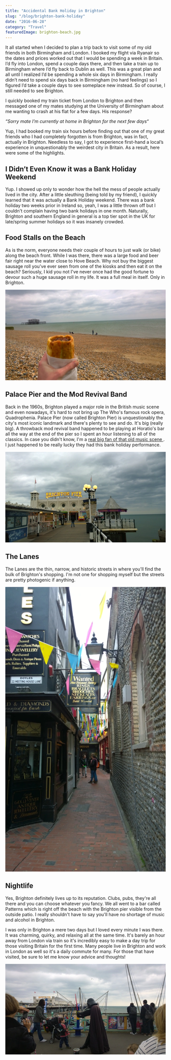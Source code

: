 ```yaml
---
title: "Accidental Bank Holiday in Brighton"
slug: "/blog/brighton-bank-holiday"
date: "2016-06-28"
category: "Travel"
featuredImage: brighton-beach.jpg
---
```

It all started when I decided to plan a trip back to visit some of my old friends in both Birmingham and London. I booked my flight via Ryanair so the dates and prices worked out that I would be spending a week in Britain. I’d fly into London, spend a couple days there, and then take a train up to Birmingham where I’d fly back to Dublin as well. This was a great plan and all until I realized I’d be spending a whole six days in Birmingham. I really didn’t need to spend six days back in Birmingham (no hard feelings) so I figured I’d take a couple days to see someplace new instead. So of course, I still needed to see Brighton.

I quickly booked my train ticket from London to Brighton and then messaged one of my mates studying at the University of Birmingham about me wanting to crash at his flat for a few days. His response?

<em>“Sorry mate I’m currently at home in Brighton for the next few days“</em>

Yup, I had booked my train six hours before finding out that one of my great friends who I had completely forgotten is from Brighton, was in fact, actually in Brighton. Needless to say, I got to experience first-hand a local’s experience in unquestionably the weirdest city in Britain. As a result, here were some of the highlights.

<h2>I Didn’t Even Know it was a Bank Holiday Weekend</h2>

Yup. I showed up only to wonder how the hell the mess of people actually lived in the city. After a little sleuthing (being told by my friend), I quickly learned that it was actually a Bank Holiday weekend. There was a bank holiday two weeks prior in Ireland so, yeah, I was a little thrown off but I couldn't complain having two bank holidays in one month. Naturally, Brighton and southern England in general is a top tier spot in the UK for late/spring summer holidays so it was insanely crowded.

<h2>Food Stalls on the Beach</h2>

As is the norm, everyone needs their couple of hours to just walk (or bike) along the beach front. While I was there, there was a large food and beer fair right near the water close to Hove Beach. Why not buy the biggest sausage roll you've ever seen from one of the kiosks and then eat it on the beach? Seriously, I kid you not I've never once had the good fortune to devour such a huge sausage roll in my life. It was a full meal in itself. Only in Brighton.

![Trust me, the picture isn't doing justice. (feat. derelict West Pier)](./sausage-roll.webp)

<h2>Palace Pier and the Mod Revival Band</h2>

Back in the 1960s, Brighton played a major role in the British music scene and even nowadays, it's hard to not bring up The Who's famous rock opera, Quadrophenia. Palace Pier (now called Brighton Pier) is unquestionably the city's most iconic landmark and there's plenty to see and do. It's big (really big). A throwback mod revival band happened to be playing at Horatio's bar all the way at the end of the pier so I spent an hour listening to all of the classics. In case you didn't know, I'm a <a href="http://theladstravelguide.com/2015/12/30/british-music-pilgrimage-part-2-london/">real big fan of that old music scene&nbsp;</a>. I just happened to be really lucky they had this bank holiday performance.

![The obvious shot of the iconic pier](./brighton-pier.webp)

<h2>The Lanes</h2>

The Lanes are the thin, narrow, and historic streets in where you'll find the bulk of Brighton's shopping. I'm not one for shopping myself but the streets are pretty photogenic if anything.

![The Lanes)](./lanes.webp)

<h2>Nightlife</h2>

Yes, Brighton definitely lives up to its reputation. Clubs, pubs, they're all there and you can choose whatever you fancy. We all went to a bar called Patterns which is right off the beach with the Brighton pier visible from the outside patio. I really shouldn't have to say you'll have no shortage of music and alcohol in Brighton.

I was only in Brighton a mere two days but I loved every minute I was there. It was charming, quirky, and relaxing all at the same time. It's barely an hour away from London via train so it's incredibly easy to make a day trip for those visiting Britain for the first time. Many people live in Brighton and work in London as well so it's a daily commute for many. For those that have visited, be sure to let me know your advice and thoughts!

![Stay You Brighton](./brighton-vader.webp)